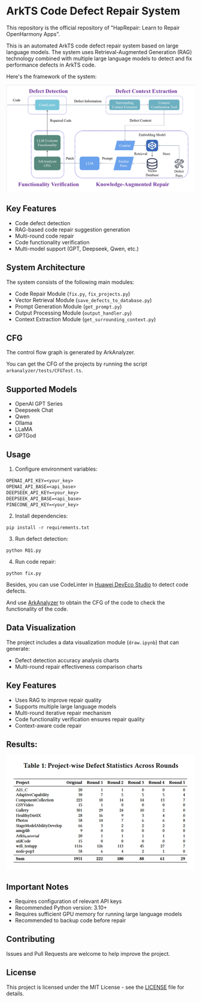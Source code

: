 # ArkTS Code Defect Repair System

This repository is the official repository of "HapRepair: Learn to Repair OpenHarmony Apps". 

This is an automated ArkTS code defect repair system based on large language models. The system uses Retrieval-Augmented Generation (RAG) technology combined with multiple large language models to detect and fix performance defects in ArkTS code.

Here's the framework of the system:

![framework](./fig/framework.png)

## Key Features

- Code defect detection
- RAG-based code repair suggestion generation
- Multi-round code repair
- Code functionality verification
- Multi-model support (GPT, Deepseek, Qwen, etc.)

## System Architecture

The system consists of the following main modules:

- Code Repair Module (`fix.py`, `fix_projects.py`)
- Vector Retrieval Module (`save_defects_to_database.py`)
- Prompt Generation Module (`get_prompt.py`)
- Output Processing Module (`output_handler.py`)
- Context Extraction Module (`get_surrounding_context.py`)

## CFG

The control flow graph is generated by ArkAnalyzer.

You can get the CFG of the projects by running the script `arkanalyzer/tests/CFGTest.ts`.

## Supported Models

- OpenAI GPT Series
- Deepseek Chat
- Qwen
- Ollama
- LLaMA
- GPTGod

## Usage

1. Configure environment variables:
```
OPENAI_API_KEY=<your_key>
OPENAI_API_BASE=<api_base>
DEEPSEEK_API_KEY=<your_key>
DEEPSEEK_API_BASE=<api_base>
PINECONE_API_KEY=<your_key>
```

2. Install dependencies:
```
pip install -r requirements.txt
```

3. Run defect detection:
```
python RQ1.py
```

4. Run code repair:
```
python fix.py
```

Besides, you can use CodeLinter in [Huawei DevEco Studio](https://developer.huawei.com/consumer/cn/deveco-studio/archive/) to detect code defects.

And use [ArkAnalyzer](https://gitee.com/openharmony-sig/arkanalyzer) to obtain the CFG of the code to check the functionality of the code.

## Data Visualization

The project includes a data visualization module (`draw.ipynb`) that can generate:
- Defect detection accuracy analysis charts
- Multi-round repair effectiveness comparison charts

## Key Features

- Uses RAG to improve repair quality
- Supports multiple large language models
- Multi-round iterative repair mechanism
- Code functionality verification ensures repair quality
- Context-aware code repair

## Results:

![results](./fig/results.png)
## Important Notes

- Requires configuration of relevant API keys
- Recommended Python version: 3.10+
- Requires sufficient GPU memory for running large language models
- Recommended to backup code before repair

## Contributing

Issues and Pull Requests are welcome to help improve the project.

## License

This project is licensed under the MIT License - see the [LICENSE](LICENSE) file for details.
